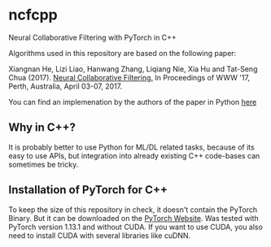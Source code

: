 # ncfcpp

Neural Collaborative Filtering with PyTorch in C++

Algorithms used in this repository are based on the following paper:

Xiangnan He, Lizi Liao, Hanwang Zhang, Liqiang Nie, Xia Hu and Tat-Seng Chua (2017). [Neural Collaborative Filtering.](http://dl.acm.org/citation.cfm?id=3052569) In Proceedings of WWW '17, Perth, Australia, April 03-07, 2017.

You can find an implemenation by the authors of the paper in Python [here](https://github.com/hexiangnan/neural_collaborative_filtering)

## Why in C++?

It is probably better to use Python for ML/DL related tasks, because of its easy to use APIs, but integration into already existing C++ code-bases can sometimes be tricky.

## Installation of PyTorch for C++

To keep the size of this repository in check, it doesn't contain the PyTorch Binary. But it can be downloaded on the [PyTorch Website](https://pytorch.org/get-started/locally/). Was tested with PyTorch version 1.13.1 and without CUDA. If you want to use CUDA, you also need to install CUDA with several libraries like cuDNN.
